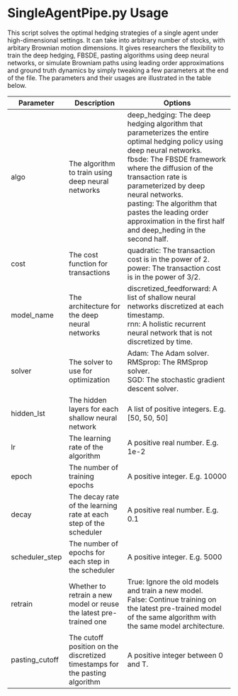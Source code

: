# SingleAgentPipe.py Usage
This script solves the optimal hedging strategies of a single agent under high-dimensional settings. It can take into arbitrary number of stocks, with arbitary Brownian motion dimensions. It gives researchers the flexibility to train the deep hedging, FBSDE, pasting algorithms using deep neural networks, or simulate Browniam paths using leading order approximations and ground truth dynamics by simply tweaking a few parameters at the end of the file. The parameters and their usages are illustrated in the table below.

| Parameter | Description | Options |
| --- | --- | --- |
| algo| The algorithm to train using deep neural networks | deep_hedging: The deep hedging algorithm that parameterizes the entire optimal hedging policy using deep neural networks.<br>fbsde: The FBSDE framework where the diffusion of the transaction rate is parameterized by deep neural networks.<br>pasting: The algorithm that pastes the leading order approximation in the first half and deep_heding in the second half. |
| cost| The cost function for transactions | quadratic: The transaction cost is in the power of 2.<br>power: The transaction cost is in the power of 3/2. |
| model_name | The architecture for the deep neural networks | discretized_feedforward: A list of shallow neural networks discretized at each timestamp.<br>rnn: A holistic recurrent neural network that is not discretized by time. |
| solver | The solver to use for optimization | Adam: The Adam solver.<br>RMSprop: The RMSprop solver.<br>SGD: The stochastic gradient descent solver. |
| hidden_lst | The hidden layers for each shallow neural network | A list of positive integers. E.g. [50, 50, 50] |
| lr | The learning rate of the algorithm | A positive real number. E.g. 1e-2 |
| epoch | The number of training epochs | A positive integer. E.g. 10000 |
| decay | The decay rate of the learning rate at each step of the scheduler | A positive real number. E.g. 0.1 |
| scheduler_step | The number of epochs for each step in the scheduler | A positive integer. E.g. 5000 |
| retrain | Whether to retrain a new model or reuse the latest pre-trained one | True: Ignore the old models and train a new model.<br>False: Continue training on the latest pre-trained model of the same algorithm with the same model architecture. |
| pasting_cutoff | The cutoff position on the discretized timestamps for the pasting algorithm | A positive integer between 0 and T. |

<!-- 
## Authors
Zhanhao Zhang, Xiaofei Shi, Daran Xu

## License

This project is licensed under the [NAME HERE] License - see the LICENSE.md file for details
 -->
